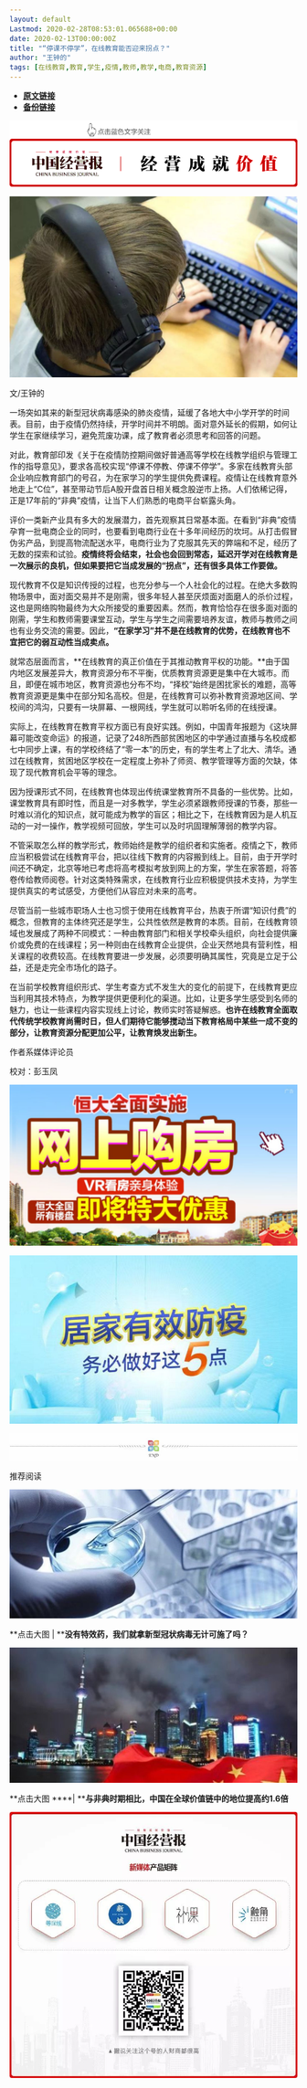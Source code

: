 ```yaml
---
layout: default
Lastmod: 2020-02-28T08:53:01.065688+00:00
date: 2020-02-13T00:00:00Z
title: "“停课不停学”，在线教育能否迎来拐点？"
author: "王钟的"
tags: [在线教育,教育,学生,疫情,教师,教学,电商,教育资源]
---
```


* [**原文链接**](http://mp.weixin.qq.com/s?__biz=MjA5NTMyOTMwMQ==&mid=2651970322&idx=4&sn=65cb14d1c48ae8104c3d40616a81024d&chksm=4f3ebc687849357e9fa0d5c9f679e06fcf936eb7f08c4830357e7a64646e4a61d15916820570#rd)
* [**备份链接**](http://archive.is/VUDXH)


![](/images/post/5fdb3f87f44cf8ae08d41ad1e0b84841.jpg)

![](/images/post/0097b1f36e9981bfe34f02b7532b23b2.jpg)

文/王钟的

一场突如其来的新型冠状病毒感染的肺炎疫情，延缓了各地大中小学开学的时间表。目前，由于疫情仍然持续，开学时间并不明朗。面对意外延长的假期，如何让学生在家继续学习，避免荒废功课，成了教育者必须思考和回答的问题。

对此，教育部印发《关于在疫情防控期间做好普通高等学校在线教学组织与管理工作的指导意见》，要求各高校实现“停课不停教、停课不停学”。多家在线教育头部企业响应教育部门的号召，为在家学习的学生提供免费课程。疫情让在线教育意外地走上“C位”，甚至带动节后A股开盘首日相关概念股逆市上扬。人们依稀记得，正是17年前的“非典”疫情，让当下人们熟悉的电商平台崭露头角。

评价一类新产业具有多大的发展潜力，首先观察其日常基本面。在看到“非典”疫情孕育一批电商企业的同时，也要看到电商行业在十多年间经历的坎坷。从打击假冒伪劣产品，到提高物流配送水平，电商行业为了克服其先天的弊端和不足，经历了无数的探索和试验。**疫情终将会结束，社会也会回到常态，延迟开学对在线教育是一次展示的良机，但如果要把它当成发展的“拐点”，还有很多具体工作要做。**

现代教育不仅是知识传授的过程，也充分参与一个人社会化的过程。在绝大多数购物场景中，面对面交易并不是刚需，很多年轻人甚至厌烦面对面磨人的杀价过程，这也是网络购物最终为大众所接受的重要因素。然而，教育恰恰存在很多面对面的刚需，学生和教师需要课堂互动，学生与学生之间需要培养友谊，教师与教师之间也有业务交流的需要。因此，**“在家学习”并不是在线教育的优势，在线教育也不宜把它的弱互动性当成卖点。**

就常态层面而言，**在线教育的真正价值在于其推动教育平权的功能。**由于国内地区发展差异大，教育资源分布不平衡，优质教育资源更是集中在大城市。而且，即便在城市地区，教育资源也分布不均，“择校”始终是困扰家长的难题，高等教育资源更是集中在部分知名高校。但是，在线教育可以弥补教育资源地区间、学校间的鸿沟，只要有一块屏幕、一根网线，学生就可以聆听名师的在线授课。

实际上，在线教育在教育平权方面已有良好实践。例如，中国青年报题为《这块屏幕可能改变命运》的报道，记录了248所西部贫困地区的中学通过直播与名校成都七中同步上课，有的学校终结了“零一本”的历史，有的学生考上了北大、清华。通过在线教育，贫困地区学校在一定程度上弥补了师资、教学管理等方面的欠缺，体现了现代教育机会平等的理念。

因为授课形式不同，在线教育也体现出传统课堂教育所不具备的一些优势。比如，课堂教育具有即时性，而且是一对多教学，学生必须紧跟教师授课的节奏，那些一时难以消化的知识点，就可能成为教学的盲区；相比之下，在线教育因为是人机互动的一对一操作，教学视频可回放，学生可以及时巩固理解薄弱的教学内容。

不管采取怎么样的教学形式，教师始终是教学的组织者和实施者。疫情之下，教师应当积极尝试在线教育平台，把以往线下教育的内容搬到线上。目前，由于开学时间还不确定，北京等地已考虑将高考模拟考放到网上的方案，学生在家答题，将答卷传给教师阅卷。针对这类特殊需求，在线教育行业应积极提供技术支持，为学生提供真实的考试感受，方便他们从容应对未来的高考。

尽管当前一些城市职场人士也习惯于使用在线教育平台，热衷于所谓“知识付费”的概念，但教育的主体终究还是学生，公共性依然是教育的本质。目前，在线教育领域也发展成了两种不同模式：一种由教育部门和相关学校牵头组织，向社会提供廉价或免费的在线课程；另一种则由在线教育企业提供，企业天然地具有营利性，相关课程的收费较高。在线教育要进一步发展，必须要明确其属性，究竟是立足于公益，还是走完全市场化的路子。

在当前学校教育组织形式、学生考查方式不发生大的变化的前提下，在线教育更应当利用其技术特点，为教学提供更便利化的渠道。比如，让更多学生感受到名师的魅力，也让一些课程内容实现线上讨论，教师实时答疑解惑。**也许在线教育全面取代传统学校教育尚需时日，但人们期待它能够搅动当下教育格局中某些一成不变的部分，让教育资源分配更加公平，让教育焕发出新生。**

作者系媒体评论员

校对：彭玉凤

[![](/images/post/00eb5931f3cc85843394e6a6292fd336.jpg)](https://appd.evergrande.com/makePost_pro/index.html#/page?jsUrl=hftzq0213&channel=911)

![](/images/post/47c0e574ea27ef847e2a66a4f04d1784.jpg)

  

![](/images/post/28db877effcaa725a2d6960f644d64d3.jpg)

  

推荐阅读

[![](/images/post/eb8570bb604e42cd67d58aef6f5aabfc.jpg)](http://mp.weixin.qq.com/s?__biz=MjA5NTMyOTMwMQ==&mid=2651970284&idx=2&sn=882c2387c938a6a7ee9a87ac544c9502&chksm=4f3ebd9678493480dbb325ad7c2a3611a3ff0a9b92c2975a799c5bd3646917448d5b5a7f0d99&scene=21#wechat_redirect)

**点击大图 | ****没有特效药，我们就拿新型冠状病毒无计可施了吗？**  

  

[![](/images/post/6472463bcbd7bf0cf5ab66d21c2ae312.jpg)](http://mp.weixin.qq.com/s?__biz=MjA5NTMyOTMwMQ==&mid=2651970249&idx=1&sn=6b96e45eabecc11b620b0cd692480377&chksm=4f3ebdb3784934a5686a76f211c0ff55cabd18f4f3c48840ee22dc87f363a8bb777508e58b83&scene=21#wechat_redirect)

**点击大图 ****| ****与非典时期相比，中国在全球价值链中的地位提高约1.6倍**  

  

![](/images/post/f3501c0a0df0124df45b227b216c07a4.jpg)

